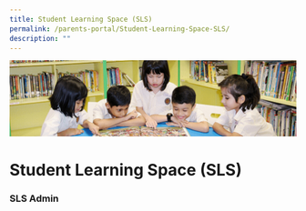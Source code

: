 ```yaml
---
title: Student Learning Space (SLS)
permalink: /parents-portal/Student-Learning-Space-SLS/
description: ""
---
```

![](/images/banner.gif)

  
Student Learning Space (SLS)
============================

### SLS Admin
